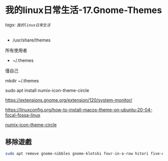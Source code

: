 # 我的linux日常生活-17.Gnome-Themes

###### tags: `我的linux日常生活`

* /usr/share/themes

所有使用者

* ~/.themes

僅自己


mkdir ~/.themes

sudo apt install numix-icon-theme-circle

https://extensions.gnome.org/extension/120/system-monitor/

https://linuxconfig.org/how-to-install-macos-theme-on-ubuntu-20-04-focal-fossa-linux

[numix-icon-theme-circle](https://github.com/numixproject/numix-icon-theme-circle)

## 移除遊戲

```bash
sudo apt remove gnome-nibbles gnome-klotski four-in-a-row hitori five-or-more gnome-chess gnome-maps gnome-remote-desktop gnome-tetravex gnome-taquin gnome-mahjongg gnome-robots quadrapassel gnome-mines gnome-characters
```